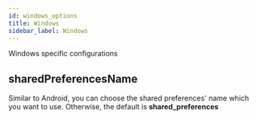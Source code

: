```yaml
---
id: windows_options
title: Windows
sidebar_label: Windows
---
```


Windows specific configurations

## sharedPreferencesName

Similar to Android, you can choose the shared preferences' name which you want to use.
Otherwise, the default is **shared_preferences**
